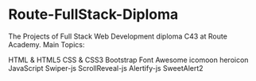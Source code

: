 # Route-FullStack-Diploma
The Projects of Full Stack Web Development diploma C43 at Route Academy.
Main Topics:

HTML & HTML5
CSS & CSS3
Bootstrap
Font Awesome
icomoon
heroicon
JavaScript
Swiper-js
ScrollReveal-js
Alertify-js
SweetAlert2
